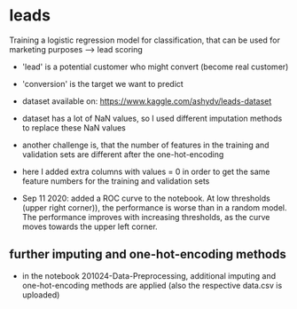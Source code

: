 # leads
Training a logistic regression model for classification, that can be used for marketing purposes --> lead scoring

- 'lead' is a potential customer who might convert (become real customer)
- 'conversion' is the target we want to predict
- dataset available on: https://www.kaggle.com/ashydv/leads-dataset

- dataset has a lot of NaN values, so I used different imputation methods to replace these NaN values

- another challenge is, that the number of features in the training and validation sets are different after the one-hot-encoding
- here I added extra columns with values = 0 in order to get the same feature numbers for the training and validation sets

- Sep 11 2020: added a ROC curve to the notebook. At low thresholds (upper right corner)), the performance is worse than in a random model. The performance improves with increasing thresholds, as the curve moves towards the upper left corner. 

## further imputing and one-hot-encoding methods

- in the notebook 201024-Data-Preprocessing, additional imputing and one-hot-encoding methods are applied (also the respective data.csv is uploaded)

